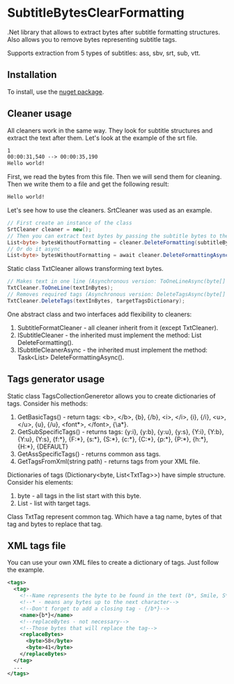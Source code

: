 # SubtitleBytesClearFormatting
.Net library that allows to extract bytes after subtitle formatting structures. Also allows you to remove bytes representing subtitle tags.

Supports extraction from 5 types of subtitles: ass, sbv, srt, sub, vtt.

## Installation
To install, use the [nuget package](https://github.com/spiganvlad?tab=packages&repo_name=SubtitleBytesClearFormatting).

## Cleaner usage
All cleaners work in the same way. They look for subtitle structures and extract the text after them. Let's look at the example of the srt file.

```txt
1
00:00:31,540 --> 00:00:35,190
Hello world!
```

First, we read the bytes from this file. Then we will send them for cleaning. Then we write them to a file and get the following result:

```txt
Hello world!
```

Let's see how to use the cleaners. SrtCleaner was used as an example.

```C#
// First create an instance of the class
SrtCleaner cleaner = new();
// Then you can extract text bytes by passing the subtitle bytes to the method
List<byte> bytesWithoutFormatting = cleaner.DeleteFormatting(subtitleBytes);
// Or do it async
List<byte> bytesWithoutFormatting = await cleaner.DeleteFormattingAsync(subtitleBytes);
```

Static class TxtCleaner allows transforming text bytes.

```C#
// Makes text in one line (Asynchronous version: ToOneLineAsync(byte[] textInBytes))
TxtCleaner.ToOneLine(textInBytes);
// Removes required tags (Asynchronous version: DeleteTagsAsync(byte[] textInBytes, Dictionary<byte, List<TxtTag>> tagsDictionary))
TxtCleaner.DeleteTags(textInBytes, targetTagsDictionary);
```

One abstract class and two interfaces add flexibility to cleaners:
1. SubtitleFormatCleaner - all cleaner inherit from it (except TxtCleaner).
2. ISubtitleCleaner - the inherited must implement the method: List<byte> DeleteFormatting().
3. ISubtitleCleanerAsync - the inherited must implement the method: Task<List<byte>> DeleteFormattingAsync().

## Tags generator usage
Static class TagsCollectionGeneretor allows you to create dictionaries of tags. Consider his methods:
1. GetBasicTags() - return tags: &lt;b&gt;, &lt;/b&gt;, {b}, {/b}, &lt;i&gt;, &lt;/i&gt;, {i}, {/i}, &lt;u&gt;, &lt;/u&gt;, {u}, {/u}, &lt;font*&gt;, &lt;/font&gt;, {\a*}.
2. GetSubSpecificTags() - returns tags: {y:i}, {y:b}, {y:u}, {y:s}, {Y:i}, {Y:b}, {Y:u}, {Y:s}, {f:\*}, {F:\*}, {s:\*}, {S:\*}, {c:\*}, {C:\*}, {p:\*}, {P:\*}, {h:\*}, {H:\*}, {DEFAULT}
3. GetAssSpecificTags() - returns common ass tags.
4. GetTagsFromXml(string path) - returns tags from your XML file.

Dictionaries of tags (Dictionary<byte, List\<TxtTag\>>) have simple structure. Consider his elements:
1. byte - all tags in the list start with this byte.
2. List<TxtTag> - list with target tags.

Class TxtTag represent common tag. Which have a tag name, bytes of that tag and bytes to replace that tag.

## XML tags file
You can use your own XML files to create a dictionary of tags. Just follow the example.

```XML
<tags>
  <tag>
    <!--Name represents the byte to be found in the text (b*, Smile, S*le)-->
    <!--* - means any bytes up to the next character-->
    <!--Don't forget to add a closing tag - {/b*}-->
    <name>{b*}</name>
    <!--replaceBytes - not necessary-->
    <!--Those bytes that will replace the tag-->
    <replaceBytes>
      <byte>58</byte>
      <byte>41</byte>
    </replaceBytes>
  </tag>
  ...
</tags>
```